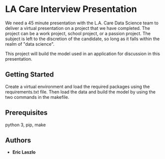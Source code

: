 # LA Care Interview Presentation

We need a 45 minute presentation with the L.A. Care Data Science 
team to deliver a virtual presentation on a project that we have 
completed. The project can be a work project, school project, or 
a passion project. The subject is left to the discretion of the
candidate, so long  as it falls within the realm of "data science".

This project will build the model used in an application for 
discussion in this presentation.

## Getting Started

Create a virtual environment and load the required packages using
the requirements.txt file. Then load the data and build the model
by using the two commands in the makefile.

## Prerequisites

python 3, pip, make

## Authors

* **Eric Laszlo**
